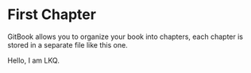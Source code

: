 # First Chapter

GitBook allows you to organize your book into chapters, each chapter is stored in a separate file like this one.



Hello, I am LKQ.

